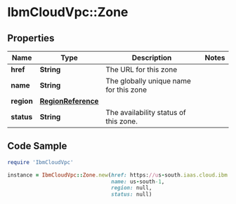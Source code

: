# IbmCloudVpc::Zone

## Properties

Name | Type | Description | Notes
------------ | ------------- | ------------- | -------------
**href** | **String** | The URL for this zone | 
**name** | **String** | The globally unique name for this zone | 
**region** | [**RegionReference**](RegionReference.md) |  | 
**status** | **String** | The availability status of this zone. | 

## Code Sample

```ruby
require 'IbmCloudVpc'

instance = IbmCloudVpc::Zone.new(href: https://us-south.iaas.cloud.ibm.com/v1/regions/us-south/zones/us-south-1,
                                 name: us-south-1,
                                 region: null,
                                 status: null)
```


